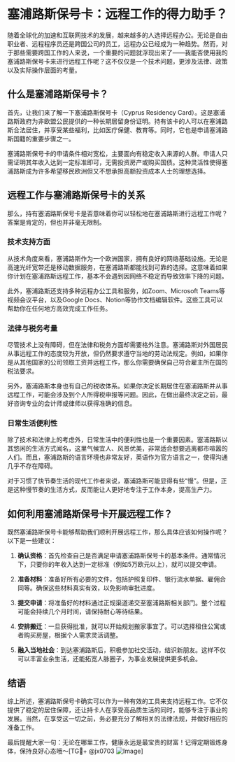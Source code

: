 # 塞浦路斯保号卡：远程工作的得力助手？

随着全球化的加速和互联网技术的发展，越来越多的人选择远程办公。无论是自由职业者、远程程序员还是跨国公司的员工，远程办公已经成为一种趋势。然而，对于那些需要跨国工作的人来说，一个重要的问题就浮现出来了——我能否使用我的塞浦路斯保号卡来进行远程工作呢？这不仅仅是一个技术问题，更涉及法律、政策以及实际操作层面的考量。

## 什么是塞浦路斯保号卡？

首先，让我们来了解一下塞浦路斯保号卡（Cyprus Residency Card）。这是塞浦路斯政府为非欧盟公民提供的一种长期居留身份证明。持有该卡的人可以在塞浦路斯合法居住，并享受某些福利，比如医疗保健、教育等。同时，它也是申请塞浦路斯国籍的重要步骤之一。

塞浦路斯保号卡的申请条件相对宽松，主要面向有稳定收入来源的人群。申请人只需证明其年收入达到一定标准即可，无需投资房产或购买国债。这种灵活性使得塞浦路斯成为许多希望移民欧洲但又不想承担高额投资成本人士的理想选择。

## 远程工作与塞浦路斯保号卡的关系

那么，持有塞浦路斯保号卡是否意味着你可以轻松地在塞浦路斯进行远程工作呢？答案是肯定的，但也并非毫无限制。

### 技术支持方面

从技术角度来看，塞浦路斯作为一个欧洲国家，拥有良好的网络基础设施。无论是高速光纤宽带还是移动数据服务，在塞浦路斯都能找到可靠的选择。这意味着如果你计划在塞浦路斯远程工作，基本不会遇到因网络不稳定而导致效率下降的问题。

此外，塞浦路斯还支持多种远程办公工具和服务，如Zoom、Microsoft Teams等视频会议平台，以及Google Docs、Notion等协作文档编辑软件。这些工具可以帮助你在任何地方高效完成工作任务。

### 法律与税务考量

尽管技术上没有障碍，但在法律和税务方面却需要格外注意。塞浦路斯对外国居民从事远程工作的态度较为开放，但仍然要求遵守当地的劳动法规定。例如，如果你是从其他国家的公司领取工资并远程工作，那么你需要确保自己符合雇主所在国的税法要求。

另外，塞浦路斯本身也有自己的税收体系。如果你决定长期居住在塞浦路斯并从事远程工作，可能会涉及到个人所得税申报等问题。因此，在做出最终决定之前，最好咨询专业的会计师或律师以获得准确的信息。

### 日常生活便利性

除了技术和法律上的考虑外，日常生活中的便利性也是一个重要因素。塞浦路斯以其悠闲的生活方式闻名，这里气候宜人、风景优美，非常适合想要逃离都市喧嚣的人们。而且，塞浦路斯的语言环境也非常友好，英语作为官方语言之一，使得沟通几乎不存在障碍。

对于习惯了快节奏生活的现代工作者来说，塞浦路斯可能显得有些“慢”。但是，正是这种慢节奏的生活方式，反而能让人更好地专注于工作本身，提高生产力。

## 如何利用塞浦路斯保号卡开展远程工作？

既然塞浦路斯保号卡能够帮助我们顺利开展远程工作，那么具体应该如何操作呢？以下是一些建议：

1. **确认资格**：首先检查自己是否满足申请塞浦路斯保号卡的基本条件。通常情况下，只要你的年收入达到一定标准（例如5万欧元以上），就可以提交申请。
   
2. **准备材料**：准备好所有必要的文件，包括护照复印件、银行流水单据、雇佣合同等。确保这些材料真实有效，以免影响审批进度。

3. **提交申请**：将准备好的材料通过正规渠道递交至塞浦路斯相关部门。整个过程可能会持续几个月时间，请保持耐心等待结果。

4. **安排搬迁**：一旦获得批准，就可以开始规划搬家事宜了。可以选择租住公寓或者购买房屋，根据个人需求灵活调整。

5. **融入当地社会**：到达塞浦路斯后，积极参加社交活动，结识新朋友。这样不仅可以丰富业余生活，还能拓宽人脉圈子，为事业发展提供更多机会。

## 结语

综上所述，塞浦路斯保号卡确实可以作为一种有效的工具来支持远程工作。它不仅提供了稳定的居住保障，还让持卡人在享受高品质生活的同时，能够专注于事业的发展。当然，在享受这一切之前，务必要充分了解相关的法律法规，并做好相应的准备工作。

最后提醒大家一句：无论在哪里工作，健康永远是最宝贵的财富！记得定期锻炼身体，保持良好心态哦～[TG💪+ @jx0703 ![Image](https://github.com/user-attachments/assets/dbca1d08-cadb-493c-b0ec-ad6f7a83f270)]